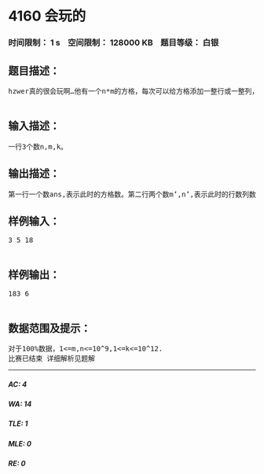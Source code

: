 # 4160 会玩的   
### 时间限制： 1 s&nbsp;&nbsp;&nbsp;&nbsp;空间限制： 128000 KB&nbsp;&nbsp;&nbsp;&nbsp;题目等级： 白银  
## 题目描述：  

<pre>
hzwer真的很会玩啊…他有一个n*m的方格，每次可以给方格添加一整行或一整列，但是不能删除。现在他想要让总格子数超过k个，但是又想让总格子数尽可能小。请找出这时的n,m。如果有多解，输出任意一种方案。  

</pre>
  
  
## 输入描述：  

<pre>
一行3个数n,m,k。
</pre>
  
  
## 输出描述：  

<pre>
第一行一个数ans,表示此时的方格数。第二行两个数m’,n’,表示此时的行数列数。如果有多解，输出任意一种方案
</pre>
  
  
## 样例输入：  

<pre>
3 5 18  

</pre>
  
  
## 样例输出：  

<pre>
183 6  

</pre>
  
  
## 数据范围及提示：  

<pre>
对于100%数据，1<=m,n<=10^9,1<=k<=10^12.  
比赛已结束 详细解析见题解
</pre>
  
  
***  

##### AC: 4  
##### WA: 14  
##### TLE: 1  
##### MLE: 0  
##### RE: 0  
